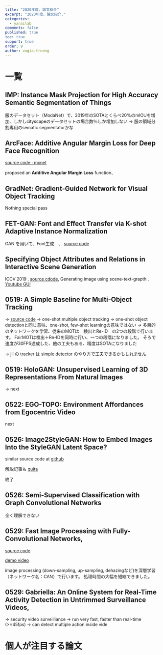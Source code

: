 ```yaml
---
title: "2020年度、論文紹介"
excerpt: "2020年度、論文紹介."
categories: 
  - yanailab
comments: false
published: true
toc: true
support: true
order: 9
author: vugia.truong
---
```

# 一覧

## IMP: Instance Mask Projection for High Accuracy Semantic Segmentation of Things

服のデータセット（ModaNet）で、2019年のSOTAとくらべ20%のmIOUを増加、しかしcityscapeのデータセットの場合数％しか増加しない -> 服の領域分割専用のsematic segmentatorかな

## ArcFace: Additive Angular Margin Loss for Deep Face Recognition

[source code : mxnet](https://github.com/deepinsight/insightface/tree/master/recognition)

proposed an **Additive Angular Margin Loss** function、

## GradNet: Gradient-Guided Network for Visual Object Tracking

Nothing special pass

## FET-GAN: Font and Effect Transfer via K-shot Adaptive Instance Normalization

GAN を用いて、Font生成　、 [source code](https://github.com/liweileev/FET-GAN)

## Specifying Object Attributes and Relations in Interactive Scene Generation

ICCV 2019 , [source cdode](https://github.com/ashual/scene_generation), Generating image using scene-text-grapth , [Youtube GUI](https://youtu.be/V2v0qEPsjr0?t=194)

## 0519: A Simple Baseline for Multi-Object Tracking 

-> [source code](https://github.com/ifzhang/FairMOT)
-> one-shot multiple object tracking
    -> one-shot object detectionと同じ意味、one-shot, few-shot learningの意味ではない
    -> 多目的のネットワークを学習、従来のMOTは　検出とRe-ID　の2つの段階で行います。
    FairMOTは検出＋Re-IDを同時に行い、一つの段階になりました。
    そろで速度が30FPS達成した、他の工夫もある、精度はSOTAになりました

-> jil の tracker は [simple detector](https://arxiv.org/pdf/1703.07402.pdf) のやり方で工夫できるかもしれません

## 0519: HoloGAN: Unsupervised Learning of 3D Representations From Natural Images

-> next

## 0522: EGO-TOPO: Environment Affordances from Egocentric Video

next

## 0526: Image2StyleGAN: How to Embed Images Into the StyleGAN Latent Space?

similar source code at [github](https://github.com/pacifinapacific/StyleGAN_LatentEditor)

解説記事も [quita](https://qiita.com/pacifinapacific/items/1d6cca0ff4060e12d336)

終了

## 0526: Semi-Supervised Classification with Graph Convolutional Networks

全く理解できない

## 0529:  Fast Image Processing with Fully-Convolutional Networks,

[source code](https://github.com/CQFIO/FastImageProcessing)

[demo video](https://www.youtube.com/watch?v=eQyfHgLx8Dc)

image processing (down-sampling, up-sampling, dehazingなど)を深層学習（ネットワーク名：CAN）で行います。
処理時間の大幅を短縮できました。

## 0529: Gabriella: An Online System for Real-Time Activity Detection in Untrimmed Surveillance Videos,

-> security video surveilliance
-> run very fast, faster than real-time (>=45fps) 
-> can detect multiple action inside vide

# 個人が注目する論文